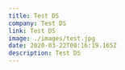 ```yaml
---
title: Test DS
company: Test DS
link: Test DS
image: ./images/test.jpg
date: 2020-03-22T00:16:19.165Z
description: Test DS
---
```

